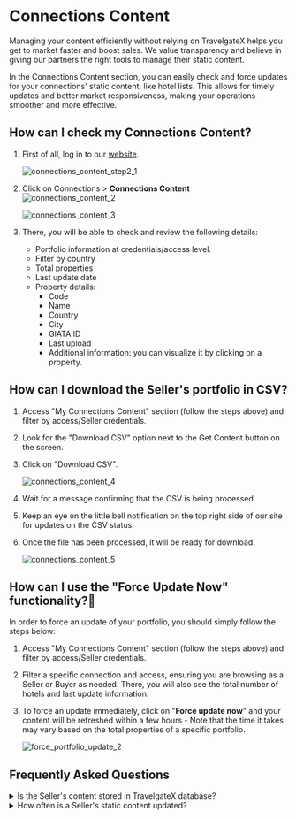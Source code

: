 ﻿---
sidebar_position: 1
---

# Connections Content

Managing your content efficiently without relying on TravelgateX helps you get to market faster and boost sales. We value transparency and believe in giving our partners the right tools to manage their static content.

In the Connections Content section, you can easily check and force updates for your connections' static content, like hotel lists. This allows for timely updates and better market responsiveness, making your operations smoother and more effective.

## How can I check my Connections Content?

1. First of all, log in to our [website](https://www.travelgatex.com/).

	![connections_content_step2_1](https://storage.travelgate.com/kbase/connections_content_step2_1.jpg)

1. Click on Connections > **Connections Content**  
	![connections_content_2](https://storage.travelgate.com/kbase/connections_content_2.jpg)

	![connections_content_3](https://storage.travelgate.com/kbase/connections_content_3.jpg)

1. There, you will be able to check and review the following details:
	* Portfolio information at credentials/access level.
	* Filter by country
	* Total properties
	* Last update date
	* Property details:
		- Code
		- Name
		- Country
		- City
		- GIATA ID
		- Last upload
		- Additional information: you can visualize it by clicking on a property.


## How can I download the Seller's portfolio in CSV?

1. Access "My Connections Content" section (follow the steps above) and filter by access/Seller credentials.
1. Look for the "Download CSV" option next to the Get Content button on the screen.
1. Click on "Download CSV".

	![connections_content_4](https://storage.travelgate.com/kbase/connections_content_4.jpg)

1. Wait for a message confirming that the CSV is being processed.
1. Keep an eye on the little bell notification on the top right side of our site for updates on the CSV status.
1. Once the file has been processed, it will be ready for download.
 
	![connections_content_5](https://storage.travelgate.com/kbase/connections_content_5.jpg)


## How can I use the "Force Update Now" functionality?🚀
In order to force an update of your portfolio, you should simply follow the steps below:

1. Access "My Connections Content" section (follow the steps above) and filter by access/Seller credentials.

1. Filter a specific connection and access, ensuring you are browsing as a Seller or Buyer as needed. There, you will also see the total number of hotels and last update information.

1. To force an update immediately, click on "**Force update now**" and your content will be refreshed within a few hours - Note that the time it takes may vary based on the total properties of a specific portfolio.

	![force_portfolio_update_2](https://storage.travelgate.com/kbase/force_portfolio_update_2.jpg)





## Frequently Asked Questions

<details>
    <summary>Is the Seller's content stored in TravelgateX database?</summary>
    <div>
        <div>Yes, we store the Seller's static content in our database to enhance response times and performance.</div>
    </div>
</details>

<details>
    <summary>How often is a Seller's static content updated?</summary>
    <div>
        <div>
            - Hotel portfolio updates are launched every 7 days.
            - Hotels descriptiveInfo (hotel details) is updated every 15 days.
            - Other static content methods (destinations, boards, etc.) are updated every 7 days.
        </div>
    </div>
</details>


